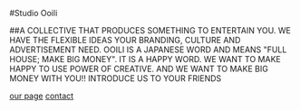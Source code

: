 #Studio Ooili

##A COLLECTIVE THAT PRODUCES SOMETHING TO ENTERTAIN YOU. WE HAVE THE FLEXIBLE IDEAS YOUR BRANDING, CULTURE AND ADVERTISEMENT NEED. OOILI IS A JAPANESE WORD AND MEANS "FULL HOUSE; MAKE BIG MONEY". IT IS A HAPPY WORD. WE WANT TO MAKE HAPPY TO USE POWER OF CREATIVE. AND WE WANT TO MAKE BIG MONEY WITH YOU!! INTRODUCE US TO YOUR FRIENDS


[our page](http://studio-ooili.com/)
[contact](mailto:hello@studio-ooili.com)
